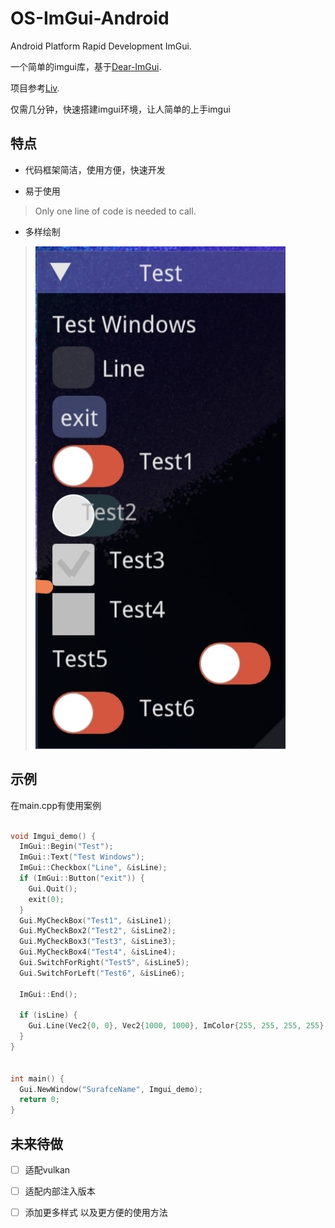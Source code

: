 # OS-ImGui-Android
Android Platform Rapid Development ImGui.

一个简单的imgui库，基于[Dear-ImGui](https://github.com/ocornut/imgui).

项目参考[Liv](https://github.com/TKazer/OS-ImGui).

仅需几分钟，快速搭建imgui环境，让人简单的上手imgui

## 特点
* 代码框架简洁，使用方便，快速开发

* 易于使用
> Only one line of code is needed to call.

* 多样绘制
><img src = "https://github.com/Jiang-Night/OS-ImGui-Android/blob/main/Image/1.jpg" width = 400/>

## 示例
在main.cpp有使用案例
~~~ c++

void Imgui_demo() {
  ImGui::Begin("Test");
  ImGui::Text("Test Windows");
  ImGui::Checkbox("Line", &isLine);
  if (ImGui::Button("exit")) {
    Gui.Quit();
    exit(0);
  }
  Gui.MyCheckBox("Test1", &isLine1);
  Gui.MyCheckBox2("Test2", &isLine2);
  Gui.MyCheckBox3("Test3", &isLine3);
  Gui.MyCheckBox4("Test4", &isLine4);
  Gui.SwitchForRight("Test5", &isLine5);
  Gui.SwitchForLeft("Test6", &isLine6);

  ImGui::End();

  if (isLine) {
    Gui.Line(Vec2{0, 0}, Vec2{1000, 1000}, ImColor{255, 255, 255, 255}, 10);
  }
}


int main() {
  Gui.NewWindow("SurafceName", Imgui_demo);
  return 0;
}
~~~

## 未来待做
- [ ] 适配vulkan
- [ ] 适配内部注入版本
- [ ] 添加更多样式 以及更方便的使用方法


